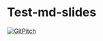 # Test-md-slides

[![GitPitch](https://gitpitch.com/assets/badge.svg)](https://gitpitch.com/zentrix/Test-md-slides/master?grs=github&t=moon)
